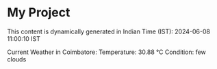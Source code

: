 # My Project

This content is dynamically generated in Indian Time (IST): 2024-06-08 11:00:10 IST


Current Weather in Coimbatore:
Temperature: 30.88 °C
Condition: few clouds
